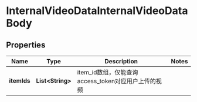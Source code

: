 # InternalVideoDataInternalVideoDataBody

## Properties
Name | Type | Description | Notes
------------ | ------------- | ------------- | -------------
**itemIds** | **List&lt;String&gt;** | item_id数组，仅能查询access_token对应用户上传的视频 | 

